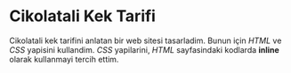 # Cikolatali Kek Tarifi 
Cikolatali kek tarifini anlatan bir web sitesi tasarladim.
Bunun için *HTML* ve *CSS* yapisini kullandim.
*CSS* yapilarini, *HTML* sayfasindaki kodlarda **inline** olarak kullanmayi tercih ettim.
